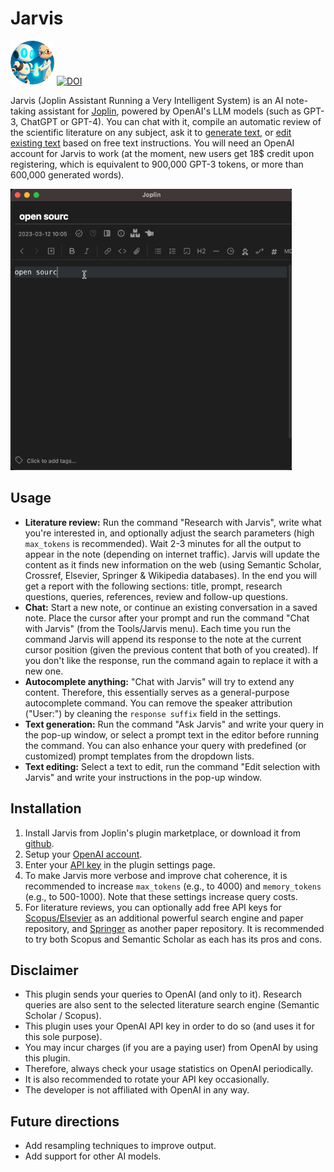 # Jarvis

<img src=img/jarvis-logo-circle.png width=70> [![DOI](https://zenodo.org/badge/568521268.svg)](https://zenodo.org/badge/latestdoi/568521268)

Jarvis (Joplin Assistant Running a Very Intelligent System) is an AI note-taking assistant for [Joplin](https://joplinapp.org), powered by OpenAI's LLM models (such as GPT-3, ChatGPT or GPT-4). You can chat with it, compile an automatic review of the scientific literature on any subject, ask it to [generate text](https://beta.openai.com/docs/guides/completion/introduction), or [edit existing text](https://beta.openai.com/docs/guides/completion/editing-text) based on free text instructions. You will need an OpenAI account for Jarvis to work (at the moment, new users get 18$ credit upon registering, which is equivalent to 900,000 GPT-3 tokens, or more than 600,000 generated words).

<img src="img/jarvis-research.gif" width="450">

## Usage

- **Literature review:** Run the command "Research with Jarvis", write what you're interested in, and optionally adjust the search parameters (high `max_tokens` is recommended). Wait 2-3 minutes for all the output to appear in the note (depending on internet traffic). Jarvis will update the content as it finds new information on the web (using Semantic Scholar, Crossref, Elsevier, Springer & Wikipedia databases). In the end you will get a report with the following sections: title, prompt, research questions, queries, references, review and follow-up questions.
- **Chat:** Start a new note, or continue an existing conversation in a saved note. Place the cursor after your prompt and run the command "Chat with Jarvis" (from the Tools/Jarvis menu). Each time you run the command Jarvis will append its response to the note at the current cursor position (given the previous content that both of you created). If you don't like the response, run the command again to replace it with a new one.
- **Autocomplete anything:** "Chat with Jarvis" will try to extend any content. Therefore, this essentially serves as a general-purpose autocomplete command. You can remove the speaker attribution ("User:") by cleaning the `response suffix` field in the settings.
- **Text generation:** Run the command "Ask Jarvis" and write your query in the pop-up window, or select a prompt text in the editor before running the command. You can also enhance your query with predefined (or customized) prompt templates from the dropdown lists.
- **Text editing:** Select a text to edit, run the command "Edit selection with Jarvis" and write your instructions in the pop-up window.

## Installation

1. Install Jarvis from Joplin's plugin marketplace, or download it from [github](https://github.com/alondmnt/joplin-plugin-jarvis/releases).
2. Setup your [OpenAI account](https://platform.openai.com/signup).
3. Enter your [API key](https://platform.openai.com/account/api-keys) in the plugin settings page.
4. To make Jarvis more verbose and improve chat coherence, it is recommended to increase `max_tokens` (e.g., to 4000) and `memory_tokens` (e.g., to 500-1000). Note that these settings increase query costs.
5. For literature reviews, you can optionally add free API keys for [Scopus/Elsevier](https://dev.elsevier.com/) as an additional powerful search engine and paper repository, and [Springer](https://dev.springernature.com/) as another paper repository. It is recommended to try both Scopus and Semantic Scholar as each has its pros and cons.

## Disclaimer

- This plugin sends your queries to OpenAI (and only to it). Research queries are also sent to the selected literature search engine (Semantic Scholar / Scopus).
- This plugin uses your OpenAI API key in order to do so (and uses it for this sole purpose).
- You may incur charges (if you are a paying user) from OpenAI by using this plugin.
- Therefore, always check your usage statistics on OpenAI periodically.
- It is also recommended to rotate your API key occasionally.
- The developer is not affiliated with OpenAI in any way.

## Future directions

- Add resampling techniques to improve output.
- Add support for other AI models.
